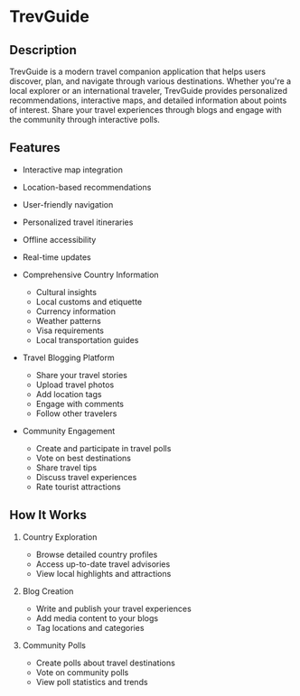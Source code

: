# TrevGuide

## Description
TrevGuide is a modern travel companion application that helps users discover, plan, and navigate through various destinations. Whether you're a local explorer or an international traveler, TrevGuide provides personalized recommendations, interactive maps, and detailed information about points of interest. Share your travel experiences through blogs and engage with the community through interactive polls.

## Features
- Interactive map integration
- Location-based recommendations
- User-friendly navigation
- Personalized travel itineraries
- Offline accessibility
- Real-time updates
- Comprehensive Country Information
  - Cultural insights
  - Local customs and etiquette
  - Currency information
  - Weather patterns
  - Visa requirements
  - Local transportation guides

- Travel Blogging Platform
  - Share your travel stories
  - Upload travel photos
  - Add location tags
  - Engage with comments
  - Follow other travelers

- Community Engagement
  - Create and participate in travel polls
  - Vote on best destinations
  - Share travel tips
  - Discuss travel experiences
  - Rate tourist attractions

## How It Works
1. Country Exploration
   - Browse detailed country profiles
   - Access up-to-date travel advisories
   - View local highlights and attractions

2. Blog Creation
   - Write and publish your travel experiences
   - Add media content to your blogs
   - Tag locations and categories

3. Community Polls
   - Create polls about travel destinations
   - Vote on community polls
   - View poll statistics and trends

